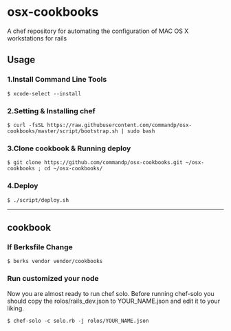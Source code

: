 # osx-cookbooks

A chef repository for automating the configuration of MAC OS X workstations for rails

## Usage

### 1.Install Command Line Tools

    $ xcode-select --install

### 2.Setting & Installing chef

    $ curl -fsSL https://raw.githubusercontent.com/commandp/osx-cookbooks/master/script/bootstrap.sh | sudo bash

### 3.Clone cookbook & Running deploy

    $ git clone https://github.com/commandp/osx-cookbooks.git ~/osx-cookbooks ; cd ~/osx-cookbooks/

### 4.Deploy

    $ ./script/deploy.sh

---

## cookbook

### If Berksfile Change

    $ berks vendor vendor/cookbooks

### Run customized your node

Now you are almost ready to run chef solo. Before running chef-solo you should copy the rolos/rails_dev.json to YOUR_NAME.json and edit it to your liking.

    $ chef-solo -c solo.rb -j rolos/YOUR_NAME.json

